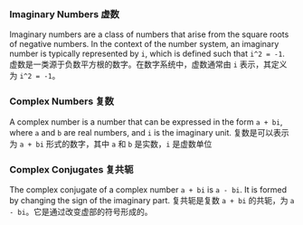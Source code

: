 ### Imaginary Numbers 虚数

Imaginary numbers are a class of numbers that arise from the square roots of negative numbers. In the context of the number system, an imaginary number is typically represented by `i`, which is defined such that `i^2 = -1`. 虚数是一类源于负数平方根的数字。在数字系统中，虚数通常由 `i` 表示，其定义为 `i^2 = -1`。

### Complex Numbers 复数

A complex number is a number that can be expressed in the form `a + bi`, where `a` and `b` are real numbers, and `i` is the imaginary unit. 复数是可以表示为 `a + bi` 形式的数字，其中 `a` 和 `b` 是实数，`i` 是虚数单位
### Complex Conjugates 复共轭

The complex conjugate of a complex number `a + bi` is `a - bi`. It is formed by changing the sign of the imaginary part. 复共轭是复数 `a + bi` 的共轭，为 `a - bi`。它是通过改变虚部的符号形成的。
